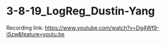 # 3-8-19_LogReg_Dustin-Yang

Recording link:
https://www.youtube.com/watch?v=Dg4Wf9-iSzw&feature=youtu.be